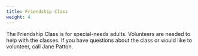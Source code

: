 ```yaml
---
title: Friendship Class
weight: 4
---
```


The Friendship Class is for special-needs adults. Volunteers are needed to help with the classes. If you have questions about the class or would like to volunteer,  call Jane Patton.